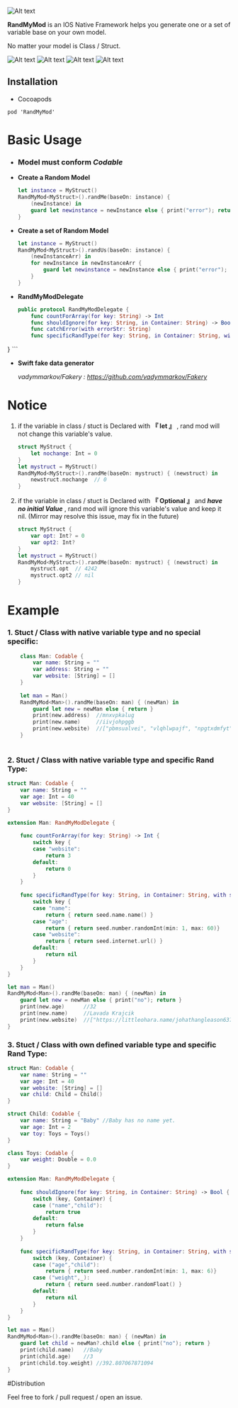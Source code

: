 ![Alt text](https://raw.githubusercontent.com/jamesdouble/RandMyMod/master/Readme_img/logo.png)

**RandMyMod** is an IOS Native Framework helps you generate one or a set of variable base on your own model.

No matter your model is Class / Struct.

![Alt text](https://img.shields.io/badge/SwiftVersion-4.0-red.svg?link=http://left&link=http://right)
![Alt text](https://img.shields.io/badge/IOSVersion-8.0+-green.svg)
![Alt text](https://img.shields.io/badge/BuildVersion-1.0.0-green.svg)
![Alt text](https://img.shields.io/badge/Author-JamesDouble-blue.svg?link=http://https://jamesdouble.github.io/index.html&link=http://https://jamesdouble.github.io/index.html)


## Installation
* Cocoapods

```
pod 'RandMyMod'
```

# Basic Usage

* ### Model must conform *Codable*

* **Create a Random Model**

	```swift
	let instance = MyStruct()
	RandMyMod<MyStruct>().randMe(baseOn: instance) { 
		(newInstance) in
    	guard let newinstance = newInstance else { print("error"); return }
    }
	```

* **Create a set of Random Model**

	```swift
	let instance = MyStruct()
	RandMyMod<MyStruct>().randUs(baseOn: instance) { 
		(newInstanceArr) in
    	for newInstance in newInstanceArr {
    		guard let newinstance = newInstance else { print("error"); return }
    	}
    }
	```
	
* **RandMyModDelegate**

	```swift
	public protocol RandMyModDelegate {
    	func countForArray(for key: String) -> Int
    	func shouldIgnore(for key: String, in Container: String) -> Bool
    	func catchError(with errorStr: String)
    	func specificRandType(for key: String, in Container: String, with seed: RandType) -> (()->Any)?
}
	```

* **Swift fake data generator**

 	*vadymmarkov/Fakery : https://github.com/vadymmarkov/Fakery*
	
# Notice

1. if the variable in class / stuct is Declared with **『 let 』** , rand mod will not change this variable's value.

	```swift 
	struct MyStruct {
		let nochange: Int = 0
	}
	let mystruct = MyStruct()
	RandMyMod<MyStruct>().randMe(baseOn: mystruct) { (newstruct) in 
		newstruct.nochange  // 0
	}
	```
	
2. if the variable in class / stuct is Declared with **『 Optional 』** and ***have no initial Value*** , rand mod will ignore this variable's value and keep it nil.	(Mirror may resolve this issue, may fix in the future)

	```swift 
	struct MyStruct {
		var opt: Int? = 0
		var opt2: Int?
	}
	let mystruct = MyStruct()
	RandMyMod<MyStruct>().randMe(baseOn: mystruct) { (newstruct) in 
		mystruct.opt  // 4242
		mystruct.opt2 // nil
	}
	```
	
	
# Example

### 1. Stuct / Class with native variable type and no special specific:

```swift
	class Man: Codable {
    	var name: String = ""
    	var address: String = ""
    	var website: [String] = []
   	}
   	
   	let man = Man()
	RandMyMod<Man>().randMe(baseOn: man) { (newMan) in
    	guard let new = newMan else { return }
    	print(new.address) 	//mnxvpkalug
    	print(new.name) 	//iivjohpggb
    	print(new.website)	//["pbmsualvei", "vlqhlwpajf", "npgtxdmfyt"]
	}
	
```
	
### 2. Stuct / Class with native variable type and specific Rand Type:

```swift
struct Man: Codable {
    var name: String = ""
    var age: Int = 40
    var website: [String] = []
}

extension Man: RandMyModDelegate {
    
    func countForArray(for key: String) -> Int {
        switch key {
        case "website":
            return 3
        default:
            return 0
        }
    }
    
    func specificRandType(for key: String, in Container: String, with seed: RandType) -> (() -> Any)? {
        switch key {
        case "name":
            return { return seed.name.name() }
        case "age":
            return { return seed.number.randomInt(min: 1, max: 60)}
        case "website":
            return { return seed.internet.url() }
        default:
            return nil
        }   
    }
}

let man = Man()
RandMyMod<Man>().randMe(baseOn: man) { (newMan) in
    guard let new = newMan else { print("no"); return }
    print(new.age) 		//32
    print(new.name) 	//Lavada Krajcik
    print(new.website)	//["https://littleohara.name/johathangleason6379", "https://kautzerwunsch.biz/karleejones8880", "https://purdy.net/olivercorkery"]
}
```

### 3. Stuct / Class with own defined variable type and specific Rand Type:
	 
```swift 
struct Man: Codable {
    var name: String = ""
    var age: Int = 40
    var website: [String] = []
    var child: Child = Child()
}

struct Child: Codable {
    var name: String = "Baby" //Baby has no name yet.
    var age: Int = 2
    var toy: Toys = Toys()
}

class Toys: Codable {
    var weight: Double = 0.0
}

extension Man: RandMyModDelegate {
    
    func shouldIgnore(for key: String, in Container: String) -> Bool {
        switch (key, Container) {
        case ("name","child"):
            return true
        default:
            return false
        }
    }
  
    func specificRandType(for key: String, in Container: String, with seed: RandType) -> (() -> Any)? {
        switch (key, Container) {
        case ("age","child"):
            return { return seed.number.randomInt(min: 1, max: 6)}
        case ("weight",_):
            return { return seed.number.randomFloat() }
        default:
            return nil
        }
    }
}

let man = Man()
RandMyMod<Man>().randMe(baseOn: man) { (newMan) in
    guard let child = newMan?.child else { print("no"); return }
    print(child.name)	//Baby
    print(child.age)	//3
    print(child.toy.weight)	//392.807067871094
}


```

#Distribution

Feel free to fork / pull request / open an issue.
	

